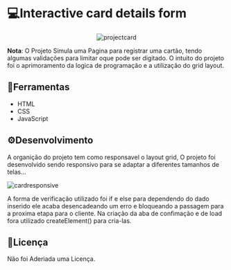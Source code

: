# 💻Interactive card details form
<div align="center">
  
![projectcard](https://github.com/matheus369k/interactive-card-details-form-main/assets/47065962/5bbe2830-5bd5-45db-8bb7-1f15570e2196)</div>
__Nota__: O Projeto Simula uma Pagina para registrar uma cartão, tendo algumas validações para limitar oque pode ser digitado. O intuito do projeto foi o aprimoramento da logica de programação e a utilização do grid layout.
## 🧰Ferramentas
- HTML
- CSS
- JavaScript
## ⚙️Desenvolvimento
A organição do projeto tem como responsavel o layout grid, O projeto  foi desenvolvido sendo responsivo para se adaptar a diferentes tamanhos de telas...
<div align"center">
  
![cardresponsive](https://github.com/matheus369k/interactive-card-details-form-main/assets/47065962/397badc1-2ee9-4604-8a9a-7a6e2ce2f1d8)</div>
A forma de verificação utilizado foi if e else para dependendo do dado inserido ele acaba desencadeando um erro e bloqueando a passagem para a proxima etapa para o cliente. Na criação da aba de confimação e de load fora utilizado createElement() para cria-las.

## 📃Licença
Não foi Aderiada uma Licença.
